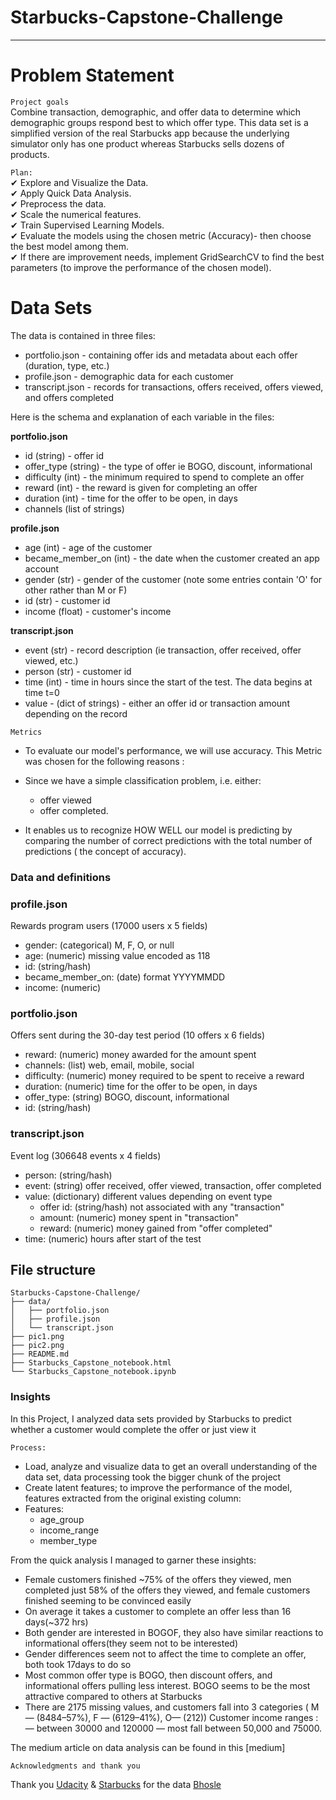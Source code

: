 # Starbucks-Capstone-Challenge

----
# Problem Statement

```Project goals```<br>
Combine transaction, demographic, and offer data to determine which demographic groups respond best to which offer type. This data set is a simplified version of the real Starbucks app because the underlying simulator only has one product whereas Starbucks sells dozens of products.


```Plan:```<br>
✔ Explore and Visualize the Data.<br>
✔ Apply Quick Data Analysis.<br>
✔ Preprocess the data.<br>
✔ Scale the numerical features.<br>
✔ Train Supervised Learning Models.<br>
✔ Evaluate the models using the chosen metric (Accuracy)- then choose the best model among them.<br>
✔ If there are improvement needs, implement GridSearchCV to find the best parameters (to improve the performance of the chosen model).<br>


# Data Sets

The data is contained in three files:

* portfolio.json - containing offer ids and metadata about each offer (duration, type, etc.)
* profile.json - demographic data for each customer
* transcript.json - records for transactions, offers received, offers viewed, and offers completed

Here is the schema and explanation of each variable in the files:

**portfolio.json**
* id (string) - offer id
* offer_type (string) - the type of offer ie BOGO, discount, informational
* difficulty (int) - the minimum required to spend to complete an offer
* reward (int) - the reward is given for completing an offer
* duration (int) - time for the offer to be open, in days
* channels (list of strings)

**profile.json**
* age (int) - age of the customer 
* became_member_on (int) - the date when the customer created an app account
* gender (str) - gender of the customer (note some entries contain 'O' for other rather than M or F)
* id (str) - customer id
* income (float) - customer's income

**transcript.json**
* event (str) - record description (ie transaction, offer received, offer viewed, etc.)
* person (str) - customer id
* time (int) - time in hours since the start of the test. The data begins at time t=0
* value - (dict of strings) - either an offer id or transaction amount depending on the record


`Metrics`
* To evaluate our model's performance, we will use accuracy. This Metric was chosen for the following reasons :
* Since we have a simple classification problem, i.e. either: 
  * offer viewed
  * offer completed.

* It enables us to recognize HOW WELL our model is predicting by comparing the number of correct predictions with the total number of predictions ( the concept of accuracy).

### Data and definitions

### profile.json
Rewards program users (17000 users x 5 fields)

* gender: (categorical) M, F, O, or null
* age: (numeric) missing value encoded as 118
* id: (string/hash)
* became_member_on: (date) format YYYYMMDD
* income: (numeric)

### portfolio.json
Offers sent during the 30-day test period (10 offers x 6 fields)

* reward: (numeric) money awarded for the amount spent
* channels: (list) web, email, mobile, social
* difficulty: (numeric) money required to be spent to receive a reward
* duration: (numeric) time for the offer to be open, in days
* offer_type: (string) BOGO, discount, informational
* id: (string/hash)

### transcript.json
Event log (306648 events x 4 fields)

* person: (string/hash)
* event: (string) offer received, offer viewed, transaction, offer completed
* value: (dictionary) different values depending on event type
  * offer id: (string/hash) not associated with any "transaction"
  * amount: (numeric) money spent in "transaction"
  * reward: (numeric) money gained from "offer completed"
* time: (numeric) hours after start of the test

## File structure
```
Starbucks-Capstone-Challenge/
├── data/
│   ├── portfolio.json
│   ├── profile.json
│   └── transcript.json
├── pic1.png
├── pic2.png
├── README.md
├── Starbucks_Capstone_notebook.html
└── Starbucks_Capstone_notebook.ipynb
```

### Insights
In this Project, I analyzed data sets provided by Starbucks to predict whether a customer would complete the offer or just view it

`Process:`
* Load, analyze and visualize data to get an overall understanding of the data set, data processing took the bigger chunk of the project
* Create latent features; to improve the performance of the model, features extracted from the original existing column:
* Features:
    * age_group
    * income_range
    * member_type

From the quick analysis I managed to garner these insights:
 - Female customers finished ~75% of the offers they viewed, men completed just 58% of the offers they viewed, and female customers finished seeming to be convinced easily
-  On average it takes a customer to complete an offer less than 16 days(~372 hrs)
-  Both gender are interested in BOGOF, they also have similar reactions to informational offers(they seem not to be interested)
-  Gender differences seem not to affect the time to complete an offer, both took 17days to do so
- Most common offer type is BOGO, then discount offers, and informational offers pulling less interest. BOGO seems to be the most attractive compared to others at Starbucks
- There are 2175 missing values, and customers fall into 3 categories ( M — (8484–57%), F — (6129–41%), O— (212))
Customer income ranges : 
— between 30000 and 120000
— most fall between 50,000 and 75000.


The medium article on data analysis can be found in this [medium]


`Acknowledgments and thank you`


 Thank you [Udacity](https://www.udacity.com) & [Starbucks](https://www.starbucks.com/) for the data
 [Bhosle](https://towardsdatascience.com/starbucks-capstone-challenge-35e3b8c6b328)
